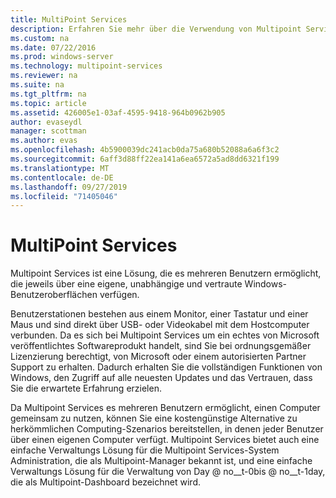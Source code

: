 ```yaml
---
title: MultiPoint Services
description: Erfahren Sie mehr über die Verwendung von Multipoint Services, einer Lösung, mit der mehrere Benutzer auf dasselbe System zugreifen können.
ms.custom: na
ms.date: 07/22/2016
ms.prod: windows-server
ms.technology: multipoint-services
ms.reviewer: na
ms.suite: na
ms.tgt_pltfrm: na
ms.topic: article
ms.assetid: 426005e1-03af-4595-9418-964b0962b905
author: evaseydl
manager: scottman
ms.author: evas
ms.openlocfilehash: 4b5900039dc241acb0da75a680b52088a6a6f3c2
ms.sourcegitcommit: 6aff3d88ff22ea141a6ea6572a5ad8dd6321f199
ms.translationtype: MT
ms.contentlocale: de-DE
ms.lasthandoff: 09/27/2019
ms.locfileid: "71405046"
---
```

# <a name="multipoint-services"></a>MultiPoint Services
Multipoint Services ist eine Lösung, die es mehreren Benutzern ermöglicht, die jeweils über eine eigene, unabhängige und vertraute Windows-Benutzeroberflächen verfügen.

Benutzerstationen bestehen aus einem Monitor, einer Tastatur und einer Maus und sind direkt über USB- oder Videokabel mit dem Hostcomputer verbunden. Da es sich bei Multipoint Services um ein echtes von Microsoft veröffentlichtes Softwareprodukt handelt, sind Sie bei ordnungsgemäßer Lizenzierung berechtigt, von Microsoft oder einem autorisierten Partner Support zu erhalten. Dadurch erhalten Sie die vollständigen Funktionen von Windows, den Zugriff auf alle neuesten Updates und das Vertrauen, dass Sie die erwartete Erfahrung erzielen.

Da Multipoint Services es mehreren Benutzern ermöglicht, einen Computer gemeinsam zu nutzen, können Sie eine kostengünstige Alternative zu herkömmlichen Computing-Szenarios bereitstellen, in denen jeder Benutzer über einen eigenen Computer verfügt. Multipoint Services bietet auch eine einfache Verwaltungs Lösung für die Multipoint Services-System Administration, die als Multipoint-Manager bekannt ist, und eine einfache Verwaltungs Lösung für die Verwaltung von Day @ no__t-0bis @ no__t-1day, die als Multipoint-Dashboard bezeichnet wird.  
  